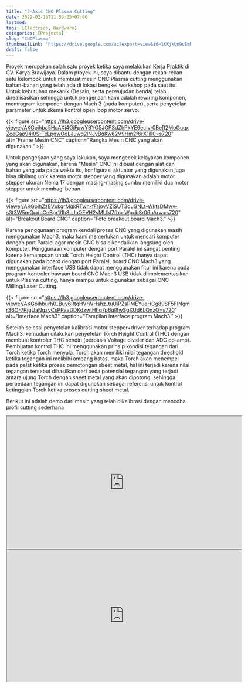```yaml
---
title: "3-Axis CNC Plasma Cutting"
date: 2022-02-16T11:59:25+07:00
lastmod:
tags: [Electrics, Hardware]
categories: [Projects]
slug: "CNCPlasma"
thumbnailLink: "https://drive.google.com/uc?export=view&id=1KKjkUn9uEmRaY2h3J3VlDmqknGlLudtB"
draft: false
---
```


Proyek merupakan salah satu proyek ketika saya melakukan Kerja Praktik di CV. Karya Brawijaya. Dalam proyek ini, saya dibantu dengan rekan-rekan satu kelompok untuk membuat mesin CNC Plasma cutting menggunakan bahan-bahan yang telah ada di lokasi bengkel workshop pada saat itu. Untuk kebutuhan mekanik (Desain, serta perwujudan benda) telah direalisasikan sehingga untuk pengerjaan kami adalah rewiring komponen, memrogram komponen dengan Mach 3 (pada komputer), serta penyetelan parameter untuk skema kontrol open loop motor servo.

{{< figure
    src="https://lh3.googleusercontent.com/drive-viewer/AKGpihba5HoAXj4OiFpwYBYO5JGPSdZhPkYE9ecIvr0BeR2MoGuqxZceGap94i0S-TcLpgwOoLJuwq2lNJyBqKw62V9Hm2f6rX1ilI0=s720"
    alt="Frame Mesin CNC"
    caption="Rangka Mesin CNC yang akan digunakan."
    >}}

Untuk pengerjaan yang saya lakukan, saya mengecek kelayakan komponen yang akan digunakan, karena "Mesin" CNC ini dibuat dengan alat dan bahan yang ada pada waktu itu, konfigurasi aktuator yang digunakan juga bisa dibilang unik karena motor stepper yang digunakan adalah motor stepper ukuran Nema 17 dengan masing-masing sumbu memiliki dua motor stepper untuk membagi beban.

{{< figure
    src="https://lh3.googleusercontent.com/drive-viewer/AKGpihZzEVukgrMqkRTwh-fFrjoyVZjSUT3quGNLt-WktsDMwy-s3t3W5mQcdoCeBpr1l1h8bJaOEVH2sMLlkl7fbb-WpcbSr06oArw=s720"
    alt="Breakout Board CNC"
    caption="Foto breakout board Mach3."
    >}}

Karena penggunaan program kendali proses CNC yang digunakan masih menggunakan Mach3, maka kami memerlukan untuk mencari komputer dengan port Paralel agar mesin CNC bisa dikendalikan langsung oleh komputer. Penggunaan komputer dengan port Paralel ini sangat penting karena kemampuan untuk Torch Height Control (THC) hanya dapat digunakan pada board dengan port Paralel, board CNC Mach3 yang menggunakan interface USB tidak dapat menggunakan fitur ini karena pada program kontroler bawaan board CNC Mach3 USB tidak diimplementasikan untuk Plasma cutting, hanya mampu untuk digunakan sebagai CNC Milling/Laser Cutting.

{{< figure
    src="https://lh3.googleusercontent.com/drive-viewer/AKGpihburh0_Buy6RtqHVrWHshz_tuUjPZsPMEYueHCg89SF5FINgmr36O-7KjgUaNgzyCsPPaaDDKdzwtHhq7p6ql8wSgXUd6LQnzQ=s720"
    alt="Interface Mach3"
    caption="Tampilan interface program Mach3."
    >}}

Setelah selesai penyetelan kalibrasi motor stepper+driver terhadap program Mach3, kemudian dilakukan penyetelan Torch Height Control (THC) dengan membuat kontroler THC sendiri (berbasis Voltage divider dan ADC op-amp). Pembuatan kontrol THC ini menggunakan prinsip kondisi tegangan dari Torch ketika Torch menyala, Torch akan memiliki nilai tegangan threshold ketika tegangan ini melibihi ambang batas, maka Torch akan menempel pada pelat ketika proses pemotongan sheet metal, hal ini terjadi karena nilai tegangan tersebut dihasilkan dari beda potensial tegangan yang terjadi antara ujung Torch dengan sheet metal yang akan dipotong, sehingga perbedaan tegangan ini dapat digunakan sebagai referensi untuk kontrol ketinggian Torch ketika proses cutting sheet metal.

Berikut ini adalah demo dari mesin yang telah dikalibrasi dengan mencoba profil cutting sederhana

<iframe class="max-w-prose mb-20" src="https://drive.google.com/file/d/1O-ML7REfJu4DVBcBIwxg9Xn_motW99qD/preview" width="640" height="360" allow="autoplay" allowfullscreen></iframe>

<iframe class="max-w-prose mb-20" src="https://drive.google.com/file/d/1V_YkD3pN4nft3TI-xxOdbJmIunbJsdNo/preview" width="640" height="360" allow="autoplay" allowfullscreen></iframe>

